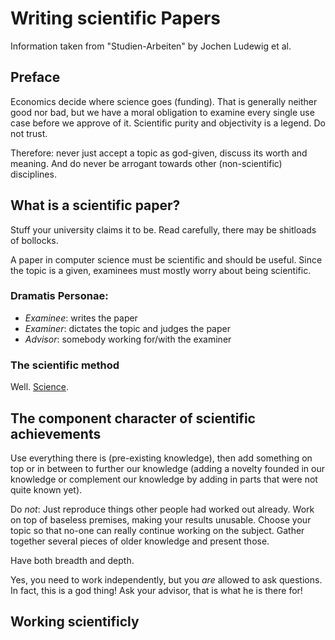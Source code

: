 # Writing scientific Papers

Information taken from "Studien-Arbeiten" by Jochen Ludewig et al.

## Preface

Economics decide where science goes (funding). That is generally neither good nor bad, but we have a moral obligation to examine every single use case before we approve of it. Scientific purity and objectivity is a legend. Do not trust.

Therefore: never just accept a topic as god-given, discuss its worth and meaning. And do never be arrogant towards other (non-scientific) disciplines.


## What is a scientific paper?

Stuff your university claims it to be. Read carefully, there may be shitloads of bollocks.

A paper in computer science must be scientific and should be useful. Since the topic is a given, examinees must mostly worry about being scientific.

### Dramatis Personae:

* *Examinee*: writes the paper
* *Examiner*: dictates the topic and judges the paper
* *Advisor*: somebody working for/with the examiner

### The scientific method

Well. [Science](http://hpmor.com).

## The component character of scientific achievements

Use everything there is (pre-existing knowledge), then add something on top or in between to further our knowledge (adding a novelty founded in our knowledge or complement our knowledge by adding in parts that were not quite known yet).

Do *not*: Just reproduce things other people had worked out already. Work on top of baseless premises, making your results unusable. Choose your topic so that no-one can really continue working on the subject. Gather together several pieces of older knowledge and present those. 

Have both breadth and depth.

Yes, you need to work independently, but you *are* allowed to ask questions. In fact, this is a god thing! Ask your advisor, that is what he is there for!


## Working scientificly




